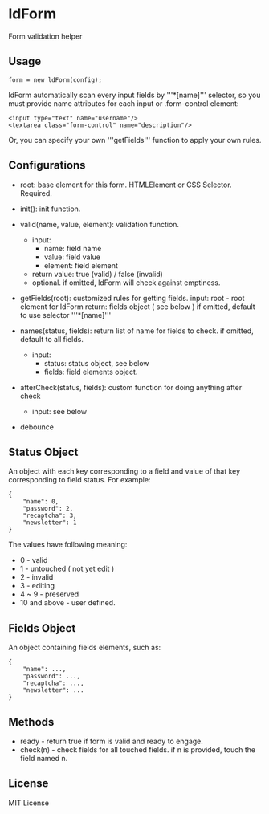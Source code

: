 # ldForm

Form validation helper


## Usage

    form = new ldForm(config);


ldForm automatically scan every input fields by '''\*[name]''' selector, so you must provide name attributes for each input or .form-control element:

    <input type="text" name="username"/>
    <textarea class="form-control" name="description"/>

Or, you can specify your own '''getFields''' function to apply your own rules.


## Configurations

 * root: base element for this form. HTMLElement or CSS Selector. Required.
 * init(): init function.
 * valid(name, value, element): validation function.
   * input:
     * name: field name
     * value: field value
     * element: field element
   * return value: true (valid) / false (invalid)
   * optional. if omitted, ldForm will check against emptiness.
 * getFields(root): customized rules for getting fields.
   input: root - root element for ldForm
   return: fields object ( see below )
   if omitted, default to use selector '''\*[name]'''
   
 * names(status, fields): return list of name for fields to check. if omitted, default to all fields.
   * input:
     * status: status object, see below
     * fields: field elements object.
 * afterCheck(status, fields): custom function for doing anything after check
   * input: see below
 * debounce


## Status Object

An object with each key corresponding to a field and value of that key corresponding to field status. For example:

    {
        "name": 0,
        "password": 2,
        "recaptcha": 3,
        "newsletter": 1
    }

The values have following meaning:

 * 0 - valid
 * 1 - untouched ( not yet edit )
 * 2 - invalid
 * 3 - editing
 * 4 ~ 9 - preserved
 * 10 and above - user defined.


## Fields Object

An object containing fields elements, such as:

    {
        "name": ...,
        "password": ...,
        "recaptcha": ...,
        "newsletter": ...
    }


## Methods

 * ready - return true if form is valid and ready to engage.
 * check(n) - check fields for all touched fields. if n is provided, touch the field named n.


## License

MIT License
